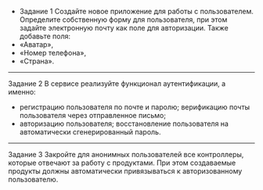 + Задание 1 Создайте новое приложение для работы с пользователем. Определите собственную форму для пользователя, при
  этом задайте
  электронную почту как поле для авторизации.
  Также добавьте поля:
+ «Аватар»,
+ «Номер телефона»,
+ «Страна».
----------------------------------------------------------------
  Задание 2 В сервисе реализуйте функционал аутентификации, а именно:
+ регистрацию пользователя по почте и паролю;
  верификацию почты пользователя через отправленное письмо;
+ авторизацию пользователя;
  восстановление пользователя на автоматически сгенерированный пароль.
----------------------------------------------------------------
  Задание 3
  Закройте для анонимных пользователей все контроллеры, которые отвечают за работу с продуктами. При этом создаваемые
  продукты должны автоматически привязываться к авторизованному пользователю.